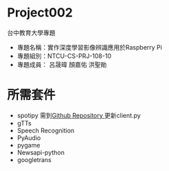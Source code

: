 # Project002
台中教育大學專題
- 專題名稱：實作深度學習影像辨識應用於Raspberry Pi
- 專題組別：NTCU-CS-PRJ-108-10
- 專題成員： 呂晟暐 顏嘉佑 洪聖勛

# 所需套件
- spotipy 需到[Github Repository ](https://github.com/plamere/spotipy)更新client.py
- gTTs
- Speech Recognition
- PyAudio
- pygame
- Newsapi-python
- googletrans
